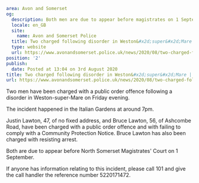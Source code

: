 ```yaml
area: Avon and Somerset
og:
  description: Both men are due to appear before magistrates on 1 September.
  locale: en_GB
  site:
    name: Avon and Somerset Police
  title: Two charged following disorder in Weston&#x2d;super&#x2d;Mare | Avon and Somerset Police
  type: website
  url: https://www.avonandsomerset.police.uk/news/2020/08/two-charged-following-disorder-in-weston-super-mare/
position: '2'
publish:
  date: Posted at 13:04 on 3rd August 2020
title: Two charged following disorder in Weston&#x2d;super&#x2d;Mare | Avon and Somerset Police
url: https://www.avonandsomerset.police.uk/news/2020/08/two-charged-following-disorder-in-weston-super-mare/
```

Two men have been charged with a public order offence following a disorder in Weston-super-Mare on Friday evening.

The incident happened in the Italian Gardens at around 7pm.

Justin Lawton, 47, of no fixed address, and Bruce Lawton, 56, of Ashcombe Road, have been charged with a public order offence and with failing to comply with a Community Protection Notice. Bruce Lawton has also been charged with resisting arrest.

Both are due to appear before North Somerset Magistrates' Court on 1 September.

If anyone has information relating to this incident, please call 101 and give the call handler the reference number 5220171472.
